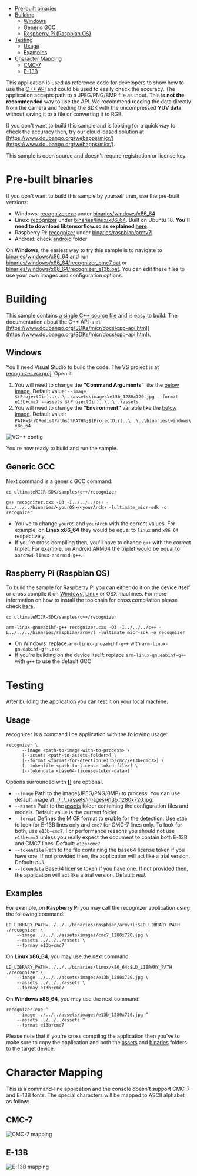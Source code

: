 - [Pre-built binaries](#prebuilt)
- [Building](#building)
  - [Windows](#building-windows)
  - [Generic GCC](#building-generic-gcc)
  - [Raspberry Pi (Raspbian OS)](#building-rpi)
- [Testing](#testing)
  - [Usage](#testing-usage)
  - [Examples](#testing-examples)
- [Character Mapping](#character-mapping)
  - [CMC-7](#character-mapping-cmc7)
  - [E-13B](#character-mapping-e13b)


This application is used as reference code for developers to show how to use the [C++ API](https://www.doubango.org/SDKs/micr/docs/cpp-api.html) and could
be used to easily check the accuracy. The application accepts path to a JPEG/PNG/BMP file as input. This **is not the recommended** way to use the API. We recommend reading the data directly from the camera and feeding the SDK with the uncompressed **YUV data** without saving it to a file or converting it to RGB.

If you don't want to build this sample and is looking for a quick way to check the accuracy then, try
our cloud-based solution at [https://www.doubango.org/webapps/micr/](https://www.doubango.org/webapps/micr/).

This sample is open source and doesn't require registration or license key.

<a name="prebuilt"></a>
# Pre-built binaries #

If you don't want to build this sample by yourself then, use the pre-built versions:
 - Windows: [recognizer.exe](../../../binaries/windows/x86_64/recognizer.exe) under [binaries/windows/x86_64](../../../binaries/windows/x86_64)
 - Linux: [recognizer](../../../binaries/linux/x86_64/recognizer) under [binaries/linux/x86_64](../../../binaries/linux/x86_64). Built on Ubuntu 18. **You'll need to download libtensorflow.so as explained [here](../README.md#gpu-acceleration-tensorflow-linux)**.
 - Raspberry Pi: [recognizer](../../../binaries/raspbian/armv7l/recognizer) under [binaries/raspbian/armv7l](../../../binaries/raspbian/armv7l)
 - Android: check [android](../../android) folder
 
On **Windows**, the easiest way to try this sample is to navigate to [binaries/windows/x86_64](../../../binaries/windows/x86_64/) and run [binaries/windows/x86_64/recognizer_cmc7.bat](../../../binaries/windows/x86_64/recognizer_cmc7.bat) or [binaries/windows/x86_64/recognizer_e13b.bat](../../../binaries/windows/x86_64/recognizer_e13b.bat). You can edit these files to use your own images and configuration options.

<a name="building"></a>
# Building #

This sample contains [a single C++ source file](recognizer.cxx) and is easy to build. The documentation about the C++ API is at [https://www.doubango.org/SDKs/micr/docs/cpp-api.html](https://www.doubango.org/SDKs/micr/docs/cpp-api.html).

<a name="building-windows"></a>
## Windows ##
You'll need Visual Studio to build the code. The VS project is at [recognizer.vcxproj](recognizer.vcxproj). Open it.
 1. You will need to change the **"Command Arguments"** like the [below image](../../../VC++_config.jpg). Default value: `--image $(ProjectDir)..\..\..\assets\images\e13b_1280x720.jpg --format e13b+cmc7 --assets $(ProjectDir)..\..\..\assets`
 2. You will need to change the **"Environment"** variable like the [below image](../../../VC++_config.jpg). Default value: `PATH=$(VCRedistPaths)%PATH%;$(ProjectDir)..\..\..\binaries\windows\x86_64`
 
![VC++ config](../../../VCpp_config.jpg)
 
You're now ready to build and run the sample.


<a name="building-generic-gcc"></a>
## Generic GCC ##
Next command is a generic GCC command:
```
cd ultimateMICR-SDK/samples/c++/recognizer

g++ recognizer.cxx -O3 -I../../../c++ -L../../../binaries/<yourOS>/<yourArch> -lultimate_micr-sdk -o recognizer
```
- You've to change `yourOS` and  `yourArch` with the correct values. For example, on **Linux x86_64** they would be equal to `linux` and `x86_64` respectively.
- If you're cross compiling then, you'll have to change `g++` with the correct triplet. For example, on Android ARM64 the triplet would be equal to `aarch64-linux-android-g++`.

<a name="building-rpi"></a>
## Raspberry Pi (Raspbian OS) ##

To build the sample for Raspberry Pi you can either do it on the device itself or cross compile it on [Windows](#cross-compilation-rpi-install-windows), [Linux](#cross-compilation-rpi-install-ubunt) or OSX machines. 
For more information on how to install the toolchain for cross compilation please check [here](../README.md#cross-compilation-rpi).

```
cd ultimateMICR-SDK/samples/c++/recognizer

arm-linux-gnueabihf-g++ recognizer.cxx -O3 -I../../../c++ -L../../../binaries/raspbian/armv7l -lultimate_micr-sdk -o recognizer
```
- On Windows: replace `arm-linux-gnueabihf-g++` with `arm-linux-gnueabihf-g++.exe`
- If you're building on the device itself: replace `arm-linux-gnueabihf-g++` with `g++` to use the default GCC

<a name="testing"></a>
# Testing #
After [building](#building) the application you can test it on your local machine.

<a name="testing-usage"></a>
## Usage ##

recognizer is a command line application with the following usage:
```
recognizer \
      --image <path-to-image-with-to-process> \
      [--assets <path-to-assets-folder>] \
      [--format <format-for-dtection:e13b/cmc7/e13b+cmc7>] \
      [--tokenfile <path-to-license-token-file>] \
      [--tokendata <base64-license-token-data>]
```
Options surrounded with **[]** are optional.
- `--image` Path to the image(JPEG/PNG/BMP) to process. You can use default image at [../../../assets/images/e13b_1280x720.jpg](../../../assets/images/e13b_1280x720.jpg).
- `--assets` Path to the [assets](../../../assets) folder containing the configuration files and models. Default value is the current folder.
- `--format` Defines the MICR format to enable for the detection. Use `e13b` to look for E-13B lines only and `cmc7` for CMC-7 lines only. To look for both, use `e13b+cmc7`. For performance reasons you should not use `e13b+cmc7` unless you really expect the document to contain both E-13B and CMC7 lines. Default: `e13b+cmc7`.
- `--tokenfile` Path to the file containing the base64 license token if you have one. If not provided then, the application will act like a trial version. Default: *null*.
- `--tokendata` Base64 license token if you have one. If not provided then, the application will act like a trial version. Default: *null*.

<a name="testing-examples"></a>
## Examples ##

For example, on **Raspberry Pi** you may call the recognizer application using the following command:
```
LD_LIBRARY_PATH=../../../binaries/raspbian/armv7l:$LD_LIBRARY_PATH ./recognizer \
    --image ../../../assets/images/cmc7_1280x720.jpg \
    --assets ../../../assets \
    --formay e13b+cmc7
```
On **Linux x86_64**, you may use the next command:
```
LD_LIBRARY_PATH=../../../binaries/linux/x86_64:$LD_LIBRARY_PATH ./recognizer \
    --image ../../../assets/images/e13b_1280x720.jpg \
    --assets ../../../assets \
    --formay e13b+cmc7
```
On **Windows x86_64**, you may use the next command:
```
recognizer.exe ^
    --image ../../../assets/images/e13b_1280x720.jpg ^
    --assets ../../../assets ^
    --format e13b+cmc7
```

Please note that if you're cross compiling the application then you've to make sure to copy the application and both the [assets](../../../assets) and [binaries](../../../binaries) folders to the target device.

<a name="character-mapping"></a>
# Character Mapping #
This is a command-line application and the console doesn't support CMC-7 and E-13B fonts. The special characters will be mapped to ASCII alphabet as follow:

<a name="character-mapping-cmc7"></a>
## CMC-7 ##
![CMC-7 mapping](../../../cmc7_mapping.jpg)

<a name="character-mapping-e13b"></a>
## E-13B ##
![E-13B mapping](../../../e13b_mapping.jpg)



